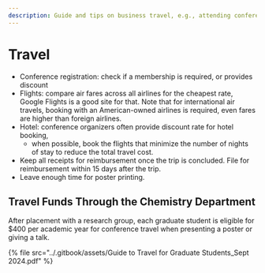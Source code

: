```yaml
---
description: Guide and tips on business travel, e.g., attending conferences, workshops
---
```


# Travel

* Conference registration: check if a membership is required, or provides discount
* Flights: compare air fares across all airlines for the cheapest rate, Google Flights is a good site for that. Note that for international air travels, booking with an American-owned airlines is required, even fares are higher than foreign airlines.&#x20;
* Hotel: conference organizers often provide discount rate for hotel booking,&#x20;
  * when possible, book the flights that minimize the number of nights of stay to reduce the total travel cost.
* Keep all receipts for reimbursement once the trip is concluded. File for reimbursement within 15 days after the trip.
* Leave enough time for poster printing.&#x20;

## Travel Funds Through the Chemistry Department

After placement with a research group, each graduate student is eligible for $400 per academic year for conference travel when presenting a poster or giving a talk.

{% file src="../.gitbook/assets/Guide to Travel for Graduate Students_Sept 2024.pdf" %}
